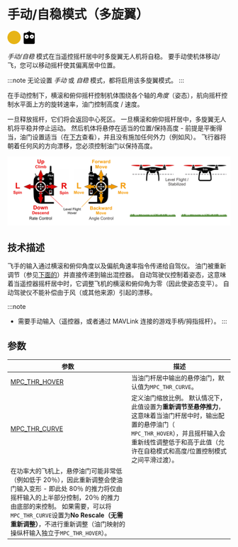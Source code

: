 # 手动/自稳模式（多旋翼）

[<img src="../../assets/site/difficulty_medium.png" title="飞行难度：中等" width="30px" />](../getting_started/flight_modes.md#key_difficulty)&nbsp;[<img src="../../assets/site/remote_control.svg" title="需要手动/遥控器控制" width="30px" />](../getting_started/flight_modes.md#key_manual)&nbsp;

*手动/自稳* 模式在当遥控摇杆居中时多旋翼无人机将自稳。 要手动使机体移动/飞，您可以移动摇杆使其偏离居中位置。

:::note
无论设置 *手动* 或 *自稳* 模式，都将启用该多旋翼模式。
:::

在手动控制下，横滚和俯仰摇杆控制机体围绕各个轴的*角度*（姿态），航向摇杆控制水平面上方的旋转速率，油门控制高度 / 速度。

一旦释放摇杆，它们将会返回中心死区。 一旦横滚和俯仰摇杆居中，多旋翼无人机将平稳并停止运动。 然后机体将悬停在适当的位置/保持高度 - 前提是平衡得当，油门设置适当（在[下方](#params)查看），并且没有施加任何外力（例如风）。 飞行器将朝着任何风的方向漂移，您必须控制油门以保持高度。

![多旋翼手动飞行](../../assets/flight_modes/manual_stabilized_MC.png)

## 技术描述

飞手的输入通过横滚和俯仰角度以及偏航角速率指令传递给自驾仪。 油门被重新调节（参见[下面的](#params)）并直接传递到输出混控器。 自动驾驶仪控制着姿态，这意味着当遥控器摇杆居中时，它调整飞机的横滚和俯仰角为零（因此使姿态变平）。 自动驾驶仪不能补偿由于风（或其他来源）引起的漂移。

:::note

* 需要手动输入（遥控器，或者通过 MAVLink 连接的游戏手柄/拇指摇杆）。
:::

<span id="params"></span>

## 参数

| 参数                                                                                                  | 描述                                                                                                                                                                                                                                                                                                               |
| --------------------------------------------------------------------------------------------------- | ---------------------------------------------------------------------------------------------------------------------------------------------------------------------------------------------------------------------------------------------------------------------------------------------------------------- |
| <span id="MPC_THR_HOVER"></span>[MPC_THR_HOVER](../advanced_config/parameter_reference.md#MPC_THR_HOVER) | 当油门杆居中输出的悬停油门，默认值为` MPC_THR_CURVE `。                                                                                                                                                                                                                                                                             |
| <span id="MPC_THR_CURVE"></span>[MPC_THR_CURVE](../advanced_config/parameter_reference.md#MPC_THR_CURVE) | 定义油门缩放比例。 默认情况下，此值设置为**重新调节至悬停推力**，这意味着当油门杆居中时，输出配置的悬停油门（` MPC_THR_HOVER`），并且摇杆输入会重新线性调整低于和高于此值（允许在自稳模式和高度/位置控制模式之间平滑过渡）。   
在功率大的飞机上，悬停油门可能非常低（例如低于 20％），因此重新调整会使油门输入变形 - 即此处 80％ 的推力将仅由摇杆输入的上半部分控制，20％ 的推力由底部的来控制。 如果需要，可以将` MPC_THR_CURVE `设置为**No Rescale（无需重新调整）**，不进行重新调整（油门映射的操纵杆输入独立于` MPC_THR_HOVER `）。 |